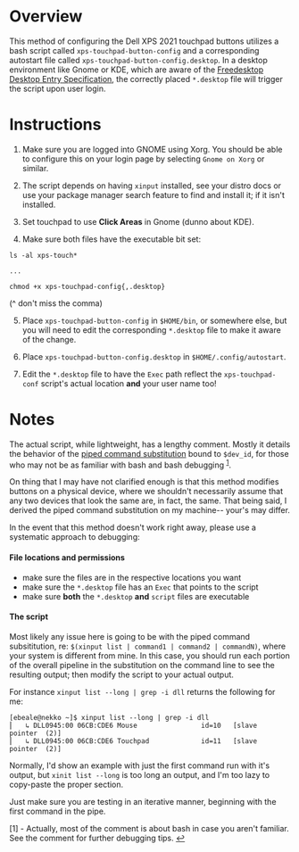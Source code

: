 # Overview
This method of configuring the Dell XPS 2021 touchpad buttons utilizes a bash script called `xps-touchpad-button-config` and a corresponding autostart file called `xps-touchpad-button-config.desktop`. In a desktop environment like Gnome or KDE, which are aware of the [Freedesktop Desktop Entry Specification](https://specifications.freedesktop.org/desktop-entry-spec/latest/), the correctly placed `*.desktop` file will trigger the script upon user login.

# Instructions
1. Make sure you are logged into GNOME using Xorg. You should be able to configure this on your login
page by selecting `Gnome on Xorg` or similar.

2. The script depends on having `xinput` installed, see your distro docs or use your package manager search feature to find and install it; if it isn't installed.

3. Set touchpad to use **Click Areas** in Gnome (dunno about KDE).

4. Make sure both files have the executable bit set:
```
ls -al xps-touch*

...

chmod +x xps-touchpad-config{,.desktop}
```
(^ don't miss the comma)

5. Place `xps-touchpad-button-config` in `$HOME/bin`, or somewhere else, but you will need to edit the corresponding `*.desktop` file to make it aware of the change.

6. Place `xps-touchpad-button-config.desktop` in `$HOME/.config/autostart`.

7. Edit the `*.desktop` file to have the `Exec` path reflect the `xps-touchpad-conf` script's actual location **and** your user name too!

# Notes
The actual script, while lightweight, has a lengthy comment. Mostly it details the behavior of the [piped command substitution](https://mywiki.wooledge.org/CommandSubstitution) bound to `$dev_id`, for those who may not be as familiar with bash and bash debugging <sup id="s1">[1](#f1)</sup>.

On thing that I may have not clarified enough is that this method modifies buttons on a physical device, where we shouldn't necessarily assume that any two devices that look the same are, in fact, the same. That being said, I derived the piped command substitution on my machine-- your's may differ.

In the event that this method doesn't work right away, please use a systematic approach to debugging:

#### File locations and permissions
* make sure the files are in the respective locations you want
* make sure the `*.desktop` file has an `Exec` that points to the script
* make sure **both** the `*.desktop` **and** `script` files are executable

#### The script
Most likely any issue here is going to be with the piped command subsititution, re: `$(xinput list | command1 | command2 | commandN)`, where your system is different from mine. In this case, you should run each portion of the overall pipeline in the substitution on the command line to see the resulting output; then modify the script to your actual output.

For instance `xinput list --long | grep -i dll` returns the following for me:
```
[ebeale@nekko ~]$ xinput list --long | grep -i dll
⎜   ↳ DLL0945:00 06CB:CDE6 Mouse                id=10   [slave  pointer  (2)]
⎜   ↳ DLL0945:00 06CB:CDE6 Touchpad             id=11   [slave  pointer  (2)]
```
Normally, I'd show an example with just the first command run with it's output, but `xinit list --long` is too long an output, and I'm too lazy to copy-paste the proper section.

Just make sure you are testing in an iterative manner, beginning with the first command in the pipe.

<a id="f1">[1]</a> - Actually, most of the comment is about bash in case you aren't familiar. See the comment for further debugging tips. [↩](#s1)
